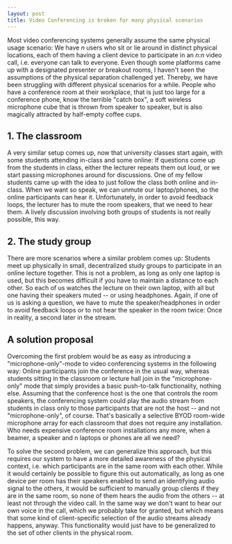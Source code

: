 ```yaml
---
layout: post
title: Video Conferencing is broken for many physical scenarios
---
```


Most video conferencing systems generally assume the same physical usage scenario: We have *n* users who sit or lie around in distinct physical locations, each of them having a client device to participate in an *n:n* video call, i.e. everyone can talk to everyone. Even though some platforms came up with a designated presenter or breakout rooms, I haven't seen the assumptions of the physical separation challenged yet. Thereby, we have been struggling with different physical scenarios for a while. People who have a conference room at their workplace, that is just too large for a conference phone, know the terrible "catch box", a soft wireless microphone cube that is thrown from speaker to speaker, but is also magically attracted by half-empty coffee cups.

## 1. The classroom

A very similar setup comes up, now that university classes start again, with some students attending in-class and some online: If questions come up from the students in class, either the lecturer repeats them out loud, or we start passing microphones around for discussions. One of my fellow students came up with the idea to just follow the class both online and in-class. When we want so speak, we can unmute our laptop/phones, so the online participants can hear it. Unfortunately, in order to avoid feedback loops, the lecturer has to mute the room speakers, that we need to hear them. A lively discussion involving both groups of students is not really possible, this way.

## 2. The study group

There are more scenarios where a similar problem comes up: Students meet up physically in small, decentralized study groups to participate in an online lecture together. This is not a problem, as long as only one laptop is used, but this becomes difficult if you have to maintain a distance to each other. So each of us watches the lecture on their own laptop, with all but one having their speakers muted -- or using headphones. Again, if one of us is asking a question, we have to mute the speaker/headphones in order to avoid feedback loops or to not hear the speaker in the room twice: Once in reality, a second later in the stream.

## A solution proposal

Overcoming the first problem would be as easy as introducing a "microphone-only"-mode to video conferencing systems in the following way: Online participants join the conference in the usual way, whereas students sitting in the classroom or lecture hall join in the "microphone-only" mode that simply provides a basic push-to-talk functionality, nothing else. Assuming that the conference host is the one that controls the room speakers, the conferencing system could play the audio stream from students in class only to those participants that are not the host -- and not "microphone-only", of course. That's basically a selective BYOD room-wide microphone array for each classroom that does not require any installation. Who needs expensive conference room installations any more, when a beamer, a speaker and n laptops or phones are all we need?

To solve the second problem, we can generalize this approach, but this requires our system to have a more detailed awareness of the physical context, i.e. which participants are in the same room with each other. While it would certainly be possible to figure this out automatically, as long as one device per room has their speakers enabled to send an identifying audio signal to the others, it would be sufficient to manually group clients if they are in the same room, so none of them hears the audio from the others -- at least not through the video call. In the same way we don't want to hear our own voice in the call, which we probably take for granted, but which means that some kind of client-specific selection of the audio streams already happens, anyway. This functionality would just have to be generalized to the set of other clients in the physical room.
